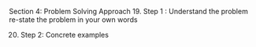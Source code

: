 Section 4: Problem Solving Approach
19. Step 1 : Understand the problem
re-state the problem in your own words 

20. Step 2: Concrete examples
